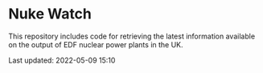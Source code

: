 # Nuke Watch

This repository includes code for retrieving the latest information available on the output of EDF nuclear power plants in the UK.

Last updated: 2022-05-09 15:10